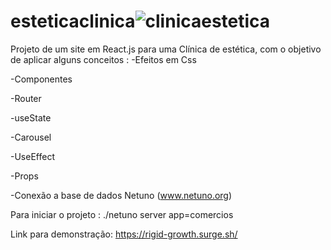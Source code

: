 # esteticaclinica![clinicaestetica](https://user-images.githubusercontent.com/101298802/181837482-d6b2683a-9eb3-4c8c-b1b5-782fac322198.png)

Projeto de um site em React.js para uma Clínica de estética, com o objetivo de aplicar alguns conceitos :
-Efeitos em Css

-Componentes

-Router

-useState

-Carousel

-UseEffect

-Props

-Conexão a base de dados Netuno (www.netuno.org)


Para iniciar o projeto : ./netuno server app=comercios

Link para demonstração:
https://rigid-growth.surge.sh/
